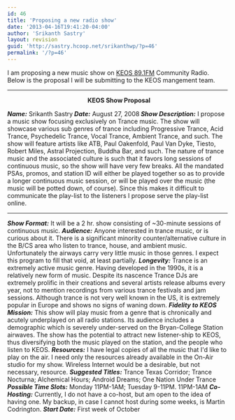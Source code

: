```yaml
---
id: 46
title: 'Proposing a new radio show'
date: '2013-04-16T19:41:20-04:00'
author: 'Srikanth Sastry'
layout: revision
guid: 'http://sastry.hcoop.net/srikanthwp/?p=46'
permalink: '/?p=46'
---
```


I am proposing a new music show on <a title="KEOS" href="http://www.keos.org/" target="_self">KEOS 89.1FM</a> Community Radio. Below is the proposal I will be submitting to the KEOS mangement team.

<hr align="center" size="2" width="100%" />
<p align="center"><b>  KEOS Show Proposal</b></p>
<i><b>Name:</b></i> Srikanth Sastry<i><b>
Date:</b></i> August 27, 2008<i><b>
Show Description:</b></i> I propose a music show focusing exclusively on Trance music. The show will showcase various sub genres of trance including Progressive Trance, Acid Trance, Psychedelic Trance, Vocal Trance, Ambient Trance, and such. The show will feature artists like ATB, Paul Oakenfold, Paul Van Dyke, Tiesto, Robert Miles, Astral Projection, Buddha Bar, and such. The nature of trance music and the associated culture is such that it favors long sessions of continuous music, so the show will have very few breaks. All the mandated PSAs, promos, and station ID will either be played together so as to provide a longer continuous music session, or will be played over the music (the music will be potted down, of course). Since this makes it difficult to communicate the play-list to the listeners I propose serve the play-list online.

<hr id="system-readmore" />

<i><b>Show Format:</b></i> It will be a 2 hr. show consisting of ~30-minute sessions of continuous music.
<i><b>Audience:</b></i> Anyone interested in trance music, or is curious about it. There is a significant minority counter/alternative culture in the B/CS area who listen to trance, house, and ambient music. Unfortunately the airways carry very little music in those genres. I expect this program to fill that void, at least partially.
<i><b>Longevity:</b></i> Trance is an extremely active music genre. Having developed in the 1990s, it is a relatively new form of music. Despite its nascence Trance DJs are extremely prolific in their creations and several artists release albums every year, not to mention recordings from various trance festivals and jam sessions. Although trance is not very well known in the US, it is extremely popular in Europe and shows no signs of waning down.
<i><b>Fidelity to KEOS Mission:</b></i> This show will play music from a genre that is chronically and acutely underplayed on all radio stations. Its audience includes a demographic which is severely under-served on the Bryan-College Station airwaves. The show has the potential to attract new listener-ship to KEOS, thus diversifying both the music played on the station, and the people who listen to KEOS.
<i><b>Resources:</b></i> I have legal copies of all the music that I'd like to play on the air. I need only the resources already available in the On-Air studio for my show. Wireless Internet would be a desirable, but not necessary, resource.
<i><b>Suggested Titles:</b></i> Trance Texas Corridor; Trance Nocturna; Alchemical Hours; Android Dreams; One Nation Under Trance
<i><b>Possible Time Slots:</b></i> Monday 11PM-1AM; Tuesday 9-11PM. 11PM-1AM
<i><b>Co-Hosting:</b></i> Currently, I do not have a co-host, but am open to the idea of having one. My backup, in case I cannot host during some weeks, is Martin Codrington.
<i><b>Start Date:</b></i> First week of October